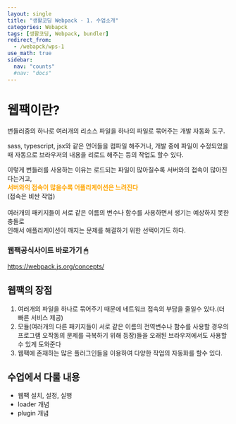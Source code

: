 ```yaml
---
layout: single
title: "생활코딩 Webpack - 1. 수업소개"
categories: Webapck
tags: [생활코딩, Webpack, bundler]
redirect_from: 
  - /webapck/wps-1
use_math: true
sidebar:
  nav: "counts"
  #nav: "docs"
---
```


# 웹팩이란?   
번들러중의 하나로 여러개의 리소스 파일을 하나의 파일로 묶어주는 개발 자동화 도구. 
<br>  

sass, typescript, jsx와 같은 언어들을 컴파일 해주거나, 개발 중에 파일이 수정되었을때    자동으로 브라우저의 내용을 리로드 해주는 등의 작업도 할수 있다.
<br>   

이렇게 번들러를 사용하는 이유는 로드되는 파일이 많아질수록 서버와의 접속이 많아진다는거고,   
<strong style="color: orange">서버와의 접속이 많을수록 어플리케이션은 느려진다</strong>   
(접속은 비싼 작업)   
<br>
여러개의 패키지들이 서로 같은 이름의 변수나 함수를 사용하면서 생기는 예상하지 못한 충돌로   
인해서 애플리케이션이 깨지는 문제를 해결하기 위한 선택이기도 하다.


### 웹팩공식사이트 바로가기 🖱
<a href="https://webpack.js.org/concepts/" target="_blank">https://webpack.js.org/concepts/</a>


## 웹팩의 장점
1. 여러개의 파일을 하나로 묶어주기 때문에 네트워크 접속의 부담을 줄일수 있다.(더 빠른 서비스 제공)
2. 모듈(여러개의 다른 패키지들이 서로 같은 이름의 전역변수나 함수를 사용할 경우의 프로그램 오작동의 문제를 극복하기 위해 등장)들을 오래된 브라우저에서도 사용할수 있게 도와준다
3. 웹팩에 존재하는 많은 플러그인들을 이용하여 다양한 작업의 자동화를 할수 있다.

## 수업에서 다룰 내용
- 웹팩 설치, 설정, 실행
- loader 개념
- plugin 개념


